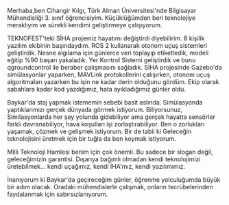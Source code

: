 Merhaba,ben Cihangir Kılgı, Türk Alman Üniversitesi'nde Bilgisayar Mühendisliği 3. sınıf öğrencisiyim. Küçüklüğümden beri teknolojiye meraklıyım ve sürekli kendimi geliştirmeye çalışıyorum. 

TEKNOFEST'teki SİHA projemiz hayatımı değiştirdi diyebilirim. 8 kişilik yazılım ekibinin başındaydım. ROS 2 kullanarak otonom uçuş sistemleri geliştirdik. Nesne algılama için günlerce veri toplayıp etiketledik, modeli eğitip %90 başarı yakaladık. Yer Kontrol Sistemi geliştirdik ve bunu qgroundcontrol ile beraber çalışmasını sağladık. SİHA projesinde Gazebo'da simülasyonlar yaparken, MAVLink protokollerini çalışırken, otonom uçuş algoritmaları yazarken bu işin ne kadar derin olduğunu gördüm. Ekip olarak sabahlara kadar kod yazdığımız, hata ayıkladığımız günler oldu.

Baykar'da staj yapmak istememin sebebi basit aslında. Simülasyonda yaptıklarımızı gerçek dünyada görmek istiyorum. Biliyorsunuz, Similasyonlarda her şey yolunda gidebiliyor ama gerçek hayatta sensörler farklı davranabiliyor, hava koşulları işi zorlaştırabiliyor. Ben o zorlukları yaşamak, çözmek ve gelişmek istiyorum. Bir de tabii ki Geleceğin teknolojisini üretmek için bir tuğla da ben koymak istiyorum.

Milli Teknoloji Hamlesi benim için çok önemli. Bu sadece bir slogan değil, geleceğimizin garantisi. Dışarıya bağımlı olmadan kendi teknolojimizi üretebilmek... kendi uçağımız, kendi İHA'mız, kendi yazılımımız.

İnanıyorum ki Baykar'da geçireceğim günler, öğrenme yolculuğumda büyük bir adım olacak. Oradaki mühendislerle çalışmak, onların tecrübelerinden faydalanmak için sabırsızlanıyorum.